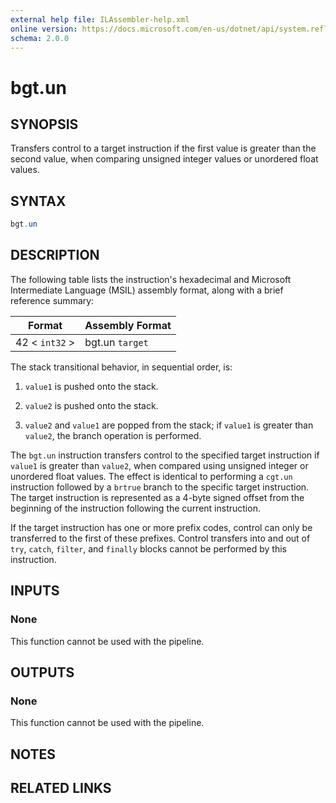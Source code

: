 ```yaml
---
external help file: ILAssembler-help.xml
online version: https://docs.microsoft.com/en-us/dotnet/api/system.reflection.emit.opcodes.bgt_un
schema: 2.0.0
---
```


# bgt.un

## SYNOPSIS

Transfers control to a target instruction if the first value is greater than the second value, when comparing unsigned integer values or unordered float values.

## SYNTAX

```powershell
bgt.un
```

## DESCRIPTION

The following table lists the instruction's hexadecimal and Microsoft Intermediate Language (MSIL) assembly format, along with a brief reference summary:

| Format         | Assembly Format |
| -------------- | --------------- |
| 42 < `int32` > | bgt.un `target` |

 The stack transitional behavior, in sequential order, is:

1.  `value1` is pushed onto the stack.

2.  `value2` is pushed onto the stack.

3.  `value2` and `value1` are popped from the stack; if `value1` is greater than `value2`, the branch operation is performed.

 The `bgt.un` instruction transfers control to the specified target instruction if `value1` is greater than `value2`, when compared using unsigned integer or unordered float values. The effect is identical to performing a `cgt.un` instruction followed by a `brtrue` branch to the specific target instruction. The target instruction is represented as a 4-byte signed offset from the beginning of the instruction following the current instruction.

 If the target instruction has one or more prefix codes, control can only be transferred to the first of these prefixes. Control transfers into and out of `try`, `catch`, `filter`, and `finally` blocks cannot be performed by this instruction.

## INPUTS

### None

This function cannot be used with the pipeline.

## OUTPUTS

### None

This function cannot be used with the pipeline.

## NOTES

## RELATED LINKS
